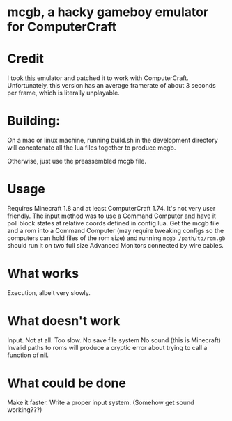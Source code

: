 mcgb, a hacky gameboy emulator for ComputerCraft
================================================

Credit
======
I took [this](https://love2d.org/forums/viewtopic.php?f=5&t=8834) emulator and 
patched it to work with ComputerCraft. Unfortunately, this version has an average
framerate of about 3 seconds per frame, which is literally unplayable.


Building:
=========
On a mac or linux machine, running build.sh in the development directory will
concatenate all the lua files together to produce mcgb.

Otherwise, just use the preassembled mcgb file.

Usage
======
Requires Minecraft 1.8 and at least ComputerCraft 1.74.
It's not very user friendly. The input method was to use a Command Computer
and have it poll block states at relative coords defined in config.lua.
Get the mcgb file and a rom into a Command Computer (may require tweaking configs 
so the computers can hold files of the rom size) and running
```mcgb /path/to/rom.gb``` should run it on two full size Advanced Monitors connected by
wire cables.

What works
==========
Execution, albeit very slowly.

What doesn't work
=================
Input. Not at all. Too slow.
No save file system
No sound (this is Minecraft)
Invalid paths to roms will produce a cryptic error about trying to call a function of nil.

What could be done
==================
Make it faster.
Write a proper input system.
(Somehow get sound working???)
